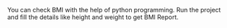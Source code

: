 You can check BMI with the help of python programming.
Run the project and fill the details like height and weight to get BMI Report.
